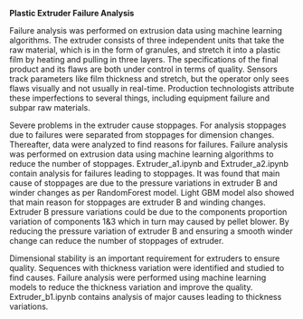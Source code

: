 **Plastic Extruder Failure Analysis**

Failure analysis was performed on extrusion data using machine learning algorithms. The extruder consists of three independent units that take the raw material, which is in the form of granules, and stretch it into a plastic film by heating and pulling in three layers. The specifications of the final product and its flaws are both under control in terms of quality. Sensors track parameters like film thickness and stretch, but the operator only sees flaws visually and not usually in real-time. Production technologists attribute these imperfections to several things, including equipment failure and subpar raw materials.

Severe problems in the extruder cause stoppages. For analysis stoppages due to failures were separated from stoppages for dimension changes. Thereafter, data were analyzed to find reasons for failures. Failure analysis was performed on extrusion data using machine learning algorithms to reduce the number of stoppages. Extruder_a1.ipynb and Extruder_a2.ipynb contain analysis for failures leading to stoppages. It was found that main cause of stoppages are due to the pressure variations in extruder B and winder changes as per RandomForest model. Light GBM model also showed that main reason for stoppages are extruder B and winding changes. Extruder B pressure variations could be due to the components proportion variation of components 1&3 which in turn may caused by pellet blower. By reducing the pressure variation of extruder B and ensuring a smooth winder change can reduce the number of stoppages of extruder.

Dimensional stability is an important requirement for extruders to ensure quality. Sequences with thickness variation were identified and studied to find causes. Failure analysis were performed using machine learning models to reduce the thickness variation and improve the quality. Extruder_b1.ipynb contains analysis of major causes leading to thickness variations.


